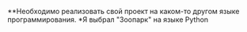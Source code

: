 **Необходимо реализовать свой проект на каком-то другом языке программирования.
*Я выбрал "Зоопарк" на языке Python 